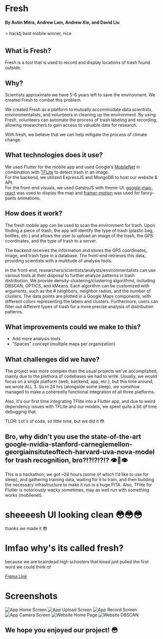 # Fresh    
#### By Autin Mitra, Andrew Lam, Andrew Xie, and David Liu     

⭐ hacktj best mobile winner, nice

## What is Fresh?
Fresh is a tool that is used to record and display locations of trash found outside.    

## Why?     
Scientists approximate we have 5-6 years left to save the environment. We created Fresh to combat this problem. 

We created Fresh as a platform to mutually accommodate data scientists, environmentalists, and volunteers in cleaning up the environment. By using Fresh, volunteers can automate the process of trash labeling and recording, allowing researchers to gain access to valuable data for research. 

With fresh, we believe that we can help mitigate the process of climate change.

## What technologies does it use?    
We used Flutter for the mobile app and used Google's [MobileNet](https://www.tensorflow.org/lite/guide/hosted_models) in combination with [TFLite](https://www.tensorflow.org/lite) to detect trash in an image.     
For the backend, we utilized ExpressJS and MongoDB to host our website & API.       
For the front-end visuals, we used GatsbyJS with theme-UI. [google-map-react](https://github.com/google-map-react/google-map-react) was used to display the map and [framer-motion](https://www.framer.com/motion/) was used for fancy-pants animations.      

## How does it work?   
The fresh mobile app can be used to scan the environment for trash. Upon finding a piece of trash, the app will identify the type of trash (plastic bag, bottles, etc.) and allows the user to upload an image of the trash, the GPS coordinates, and the type of trash to a server.

The backend receives the information and stores the GPS coordinates, image, and trash type in a database. The front-end retrieves this data, providing scientists with a multitude of analysis tools.

In the front-end, researchers/scientists/analysts/environmentalists can use various tools at their disposal to further analyze patterns in trash distribution. We provide density-clustering/clustering algorithms, including DBSCAN, OPTICS, and kMeans. Each algorithm can be customized with arguments, such as the # neighbors, neighbor radius, and the number of clusters. The data points are plotted in a Google Maps components, with different colors representing the labels and clusters. Furthermore, users can filter out different types of trash for a more precise analysis of distribution patterns.

## What improvements could we make to this?
- Add more analysis tools
- "Spaces" concept (multiple maps per organization)

## What challenges did we have?
The project was more complex than the usual projects we've accomplished, mainly due to the plethora of codebases we had to write. Usually, we would focus on a single platform (web, backend, app, etc.), but this time around, we wrote ALL 3. So in 24 hrs (alongside some sleep), we *somehow* managed to make a coherently functional integration of all three platforms.

Also, it's our first time integrating TFlite into a Flutter app, and due to weird dependency issues with TFLite and our models, we spent quite a bit of time debugging that.

TLDR: Lot's of code, so little time, but we did it 😳

## Bro, why didn't you use the state-of-the-art google-nvidia-stanford-carnegiemellon-georgiainsituteoftech-harvard-uva-nova-model for trash recognition, bro?!?!?!?!? 👁️👄👁️
This is a hackathon; we got ~24 hours (some of which I'd like to use for sleep), and gathering training data, waiting for it to train, and then building the necessary infrastructure to make it run is a huge PITA. Also, TFlite for Flutter is notoriously wacky sometimes, may as well run with something works (mobilenet).

# sheeeesh UI looking clean 😳😳😳
thanks *we* made it 😎

# lmfao why's its called fresh?
because we are braindead high schoolers that kinad just pulled the first word we could think of

[Figma Link](https://www.figma.com/file/QV2Isnrmc7lPy8rwxMTWh2/fresh?node-id=0%3A1)

# Screenshots
![App Home Screen](./screenshots/app-home.png)
![App Upload Screen](./screenshots/app-upload.png)
![App Record Screen](./screenshots/app-record.png)
![App Camera Screen](./screenshots/app-camera.png)
![Website Home Page](./screenshots/web-home.png)
![Website DBSCAN](./screenshots/web-dbscan.png)

## We hope you enjoyed our project! 😳
